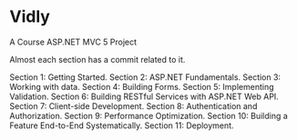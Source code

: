 # Vidly
A Course ASP.NET MVC 5 Project

Almost each section has a commit related to it.

Section 1: Getting Started.
Section 2: ASP.NET Fundamentals.
Section 3: Working with data.
Section 4: Building Forms.
Section 5: Implementing Validation.
Section 6: Building RESTful Services with ASP.NET Web API.
Section 7: Client-side Development.
Section 8: Authentication and Authorization.
Section 9: Performance Optimization.
Section 10: Building a Feature End-to-End Systematically.
Section 11: Deployment.
